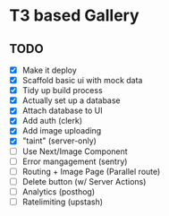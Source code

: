 # T3 based Gallery

## TODO

- [x] Make it deploy
- [x] Scaffold basic ui with mock data
- [x] Tidy up build process
- [x] Actually set up a database
- [x] Attach database to UI
- [x] Add auth (clerk)
- [x] Add image uploading
- [x] "taint" (server-only)
- [ ] Use Next/Image Component
- [ ] Error mangagement (sentry)
- [ ] Routing + Image Page (Parallel route)
- [ ] Delete button (w/ Server Actions)
- [ ] Analytics (posthog)
- [ ] Ratelimiting (upstash)